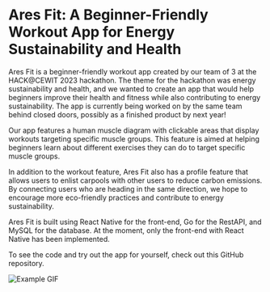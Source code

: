 # Ares Fit: A Beginner-Friendly Workout App for Energy Sustainability and Health

Ares Fit is a beginner-friendly workout app created by our team of 3 at the HACK@CEWIT 2023 hackathon. The theme for the hackathon was energy sustainability and health, and we wanted to create an app that would help beginners improve their health and fitness while also contributing to energy sustainability. The app is currently being worked on by the same team behind closed doors, possibly as a finished product by next year!

Our app features a human muscle diagram with clickable areas that display workouts targeting specific muscle groups. This feature is aimed at helping beginners learn about different exercises they can do to target specific muscle groups.

In addition to the workout feature, Ares Fit also has a profile feature that allows users to enlist carpools with other users to reduce carbon emissions. By connecting users who are heading in the same direction, we hope to encourage more eco-friendly practices and contribute to energy sustainability.

Ares Fit is built using React Native for the front-end, Go for the RestAPI, and MySQL for the database. At the moment, only the front-end with React Native has been implemented.

To see the code and try out the app for yourself, check out this GitHub repository.

![Example GIF](aresfit.gif)
